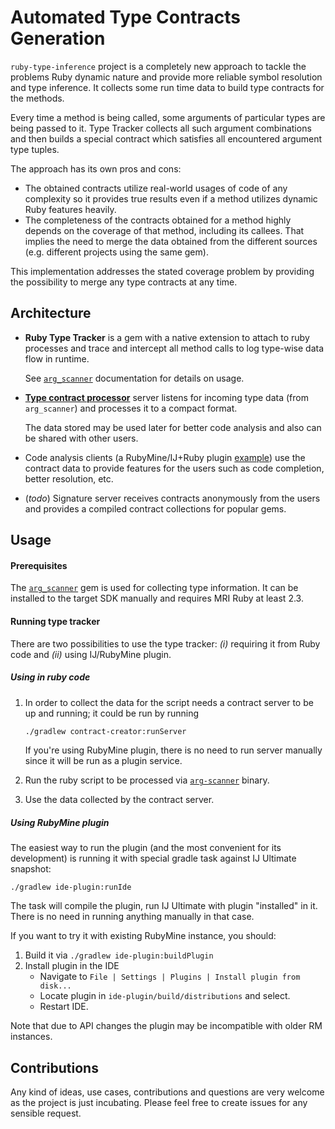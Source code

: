 Automated Type Contracts Generation 
===================================

`ruby-type-inference` project is a completely new approach to
tackle the problems Ruby dynamic nature and provide more reliable
symbol resolution and type inference. It collects some run time data
to build type contracts for the methods.

Every time a method is being called, some arguments of
particular types are being passed to it. Type Tracker collects
all such argument combinations and then builds a special contract
which satisfies all encountered argument type tuples. 

The approach has its own pros and cons:
* The obtained contracts utilize real-world usages of code of
  any complexity so it provides true results even if a method
  utilizes dynamic Ruby features heavily.
* The completeness of the contracts obtained for a method highly
  depends on the coverage of that method, including its callees.
  That implies the need to merge the data obtained from the
  different sources (e.g. different projects using the same gem).
  
This implementation addresses the stated coverage problem by providing
the possibility to merge any type contracts at any time.
     
## Architecture
 
* **Ruby Type Tracker** is a gem with a native extension to attach to 
  ruby processes and trace and intercept all method calls to log 
  type-wise data flow in runtime.
  
  See [`arg_scanner`] documentation for details on usage.

* [**Type contract processor**](contract-creator) server listens for
  incoming type data (from `arg_scanner`) and processes it to a compact format.
  
  The data stored may be used later for better code analysis and also
  can be shared with other users.

* Code analysis clients (a RubyMine/IJ+Ruby plugin [example](ide-plugin)) use the contract data
  to provide features for the users such as code completion, better resolution, etc.

* (_todo_) Signature server receives contracts anonymously from the users and provides
  a compiled contract collections for popular gems.

## Usage

#### Prerequisites

The [`arg_scanner`] gem is used for collecting type information. It can be installed to the
target SDK manually and requires MRI Ruby at least 2.3.

#### Running type tracker

There are two possibilities to use the type tracker:
_(i)_ requiring it from Ruby code and _(ii)_ using IJ/RubyMine plugin.

##### Using in ruby code

1. In order to collect the data for the script needs a contract server to be up and running;
   it could be run by running
  
   ```sh
   ./gradlew contract-creator:runServer
   ```
   
   If you're using RubyMine plugin, there is no need to run server manually since it will
   be run as a plugin service.

1. Run the ruby script to be processed via [`arg-scanner`](arg_scanner/bin/arg-scanner)
   binary.

1. Use the data collected by the contract server.

##### Using RubyMine plugin

The easiest way to run the plugin (and the most convenient for its development) is
running it with special gradle task against IJ Ultimate snapshot:
 
```
./gradlew ide-plugin:runIde
```

The task will compile the plugin, run IJ Ultimate with plugin "installed" in it.
There is no need in running anything manually in that case.

If you want to try it with existing RubyMine instance,
you should:

1. Build it via `./gradlew ide-plugin:buildPlugin`
2. Install plugin in the IDE
    * Navigate to `File | Settings | Plugins | Install plugin from disk...`
    * Locate plugin in `ide-plugin/build/distributions` and select.
    * Restart IDE.

Note that due to API changes the plugin may be incompatible with older RM instances.

## Contributions

Any kind of ideas, use cases, contributions and questions are very welcome
as the project is just incubating.
Please feel free to create issues for any sensible request.

[`arg_scanner`]: arg_scanner/README.md